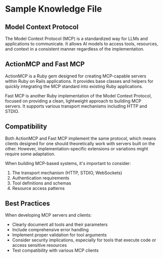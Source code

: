 # Sample Knowledge File

## Model Context Protocol

The Model Context Protocol (MCP) is a standardized way for LLMs and applications to communicate. It allows AI models to access tools, resources, and context in a consistent manner regardless of the implementation.

## ActionMCP and Fast MCP

ActionMCP is a Ruby gem designed for creating MCP-capable servers within Ruby on Rails applications. It provides base classes and helpers for quickly integrating the MCP standard into existing Ruby applications.

Fast MCP is another Ruby implementation of the Model Context Protocol, focused on providing a clean, lightweight approach to building MCP servers. It supports various transport mechanisms including HTTP and STDIO.

## Compatibility

Both ActionMCP and Fast MCP implement the same protocol, which means clients designed for one should theoretically work with servers built on the other. However, implementation-specific extensions or variations might require some adaptation.

When building MCP-based systems, it's important to consider:

1. The transport mechanism (HTTP, STDIO, WebSockets)
2. Authentication requirements
3. Tool definitions and schemas
4. Resource access patterns

## Best Practices

When developing MCP servers and clients:

- Clearly document all tools and their parameters
- Include comprehensive error handling
- Implement proper validation for tool arguments
- Consider security implications, especially for tools that execute code or access sensitive resources
- Test compatibility with various MCP clients
